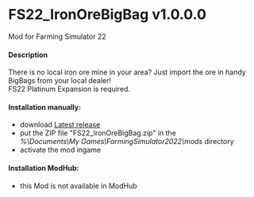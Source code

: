 # FS22_IronOreBigBag v1.0.0.0
Mod for Farming Simulator 22 

#### Description
There is no local iron ore mine in your area? Just import the ore in handy BigBags from your local dealer!  
FS22 Platinum Expansion is required. 

#### Installation manually:
* download [Latest release](https://github.com/johnwayne1930/FS22_IronOreBigBag/releases/latest)
* put the ZIP file "FS22_IronOreBigBag.zip" in the  
_%\Documents\My Games\FarmingSimulator2022\mods_ directory
* activate the mod ingame

#### Installation ModHub:
* this Mod is not available in ModHub
